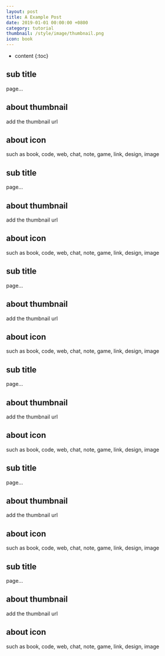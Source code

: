```yaml
---
layout: post
title: A Example Post
date: 2019-01-01 00:00:00 +0800
category: tutorial
thumbnail: /style/image/thumbnail.png
icon: book
---
```



* content
{:toc}

## sub title

page...

## about thumbnail

add the thumbnail url

## about icon

such as book, code, web, chat, note, game, link, design, image

## sub title

page...

## about thumbnail

add the thumbnail url

## about icon

such as book, code, web, chat, note, game, link, design, image

## sub title

page...

## about thumbnail

add the thumbnail url

## about icon

such as book, code, web, chat, note, game, link, design, image

## sub title

page...

## about thumbnail

add the thumbnail url

## about icon

such as book, code, web, chat, note, game, link, design, image

## sub title

page...

## about thumbnail

add the thumbnail url

## about icon

such as book, code, web, chat, note, game, link, design, image

## sub title

page...

## about thumbnail

add the thumbnail url

## about icon

such as book, code, web, chat, note, game, link, design, image
